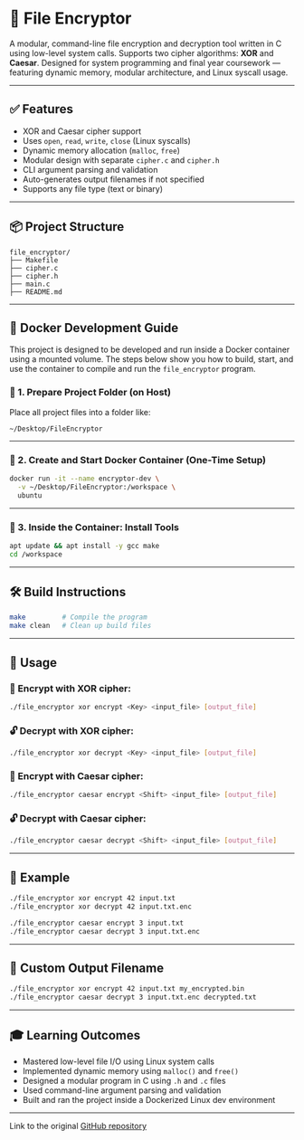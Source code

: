 # 🔐 File Encryptor

A modular, command-line file encryption and decryption tool written in C using low-level system calls. Supports two cipher algorithms: **XOR** and **Caesar**. Designed for system programming and final year coursework — featuring dynamic memory, modular architecture, and Linux syscall usage.

---

## ✅ Features

- XOR and Caesar cipher support
- Uses `open`, `read`, `write`, `close` (Linux syscalls)
- Dynamic memory allocation (`malloc`, `free`)
- Modular design with separate `cipher.c` and `cipher.h`
- CLI argument parsing and validation
- Auto-generates output filenames if not specified
- Supports any file type (text or binary)

---

## 📦 Project Structure

```
file_encryptor/
├── Makefile
├── cipher.c
├── cipher.h
├── main.c
├── README.md
```

---

## 🐳 Docker Development Guide

This project is designed to be developed and run inside a Docker container using a mounted volume. The steps below show you how to build, start, and use the container to compile and run the `file_encryptor` program.

### 📁 1. Prepare Project Folder (on Host)

Place all project files into a folder like:

```
~/Desktop/FileEncryptor
```

---

### 🐳 2. Create and Start Docker Container (One-Time Setup)

```bash
docker run -it --name encryptor-dev \
  -v ~/Desktop/FileEncryptor:/workspace \
  ubuntu
```

---

### 🧰 3. Inside the Container: Install Tools

```bash
apt update && apt install -y gcc make
cd /workspace
```

---

## 🛠️ Build Instructions

```bash
make         # Compile the program
make clean   # Clean up build files
```

---

## 🏃 Usage

### 🔐 Encrypt with XOR cipher:

```bash
./file_encryptor xor encrypt <Key> <input_file> [output_file]
```

### 🔓 Decrypt with XOR cipher:

```bash
./file_encryptor xor decrypt <Key> <input_file> [output_file]
```

### 🔐 Encrypt with Caesar cipher:

```bash
./file_encryptor caesar encrypt <Shift> <input_file> [output_file]
```

### 🔓 Decrypt with Caesar cipher:

```bash
./file_encryptor caesar decrypt <Shift> <input_file> [output_file]
```

---

## 📄 Example

```bash
./file_encryptor xor encrypt 42 input.txt
./file_encryptor xor decrypt 42 input.txt.enc

./file_encryptor caesar encrypt 3 input.txt
./file_encryptor caesar decrypt 3 input.txt.enc
```

---

## 💾 Custom Output Filename

```bash
./file_encryptor xor encrypt 42 input.txt my_encrypted.bin
./file_encryptor caesar decrypt 3 input.txt.enc decrypted.txt
```

---

## 🎓 Learning Outcomes

- Mastered low-level file I/O using Linux system calls
- Implemented dynamic memory using `malloc()` and `free()`
- Designed a modular program in C using `.h` and `.c` files
- Used command-line argument parsing and validation
- Built and ran the project inside a Dockerized Linux dev environment
---

Link to the original [GitHub repository](https://github.com/hossei-cyber/file-encryptor)